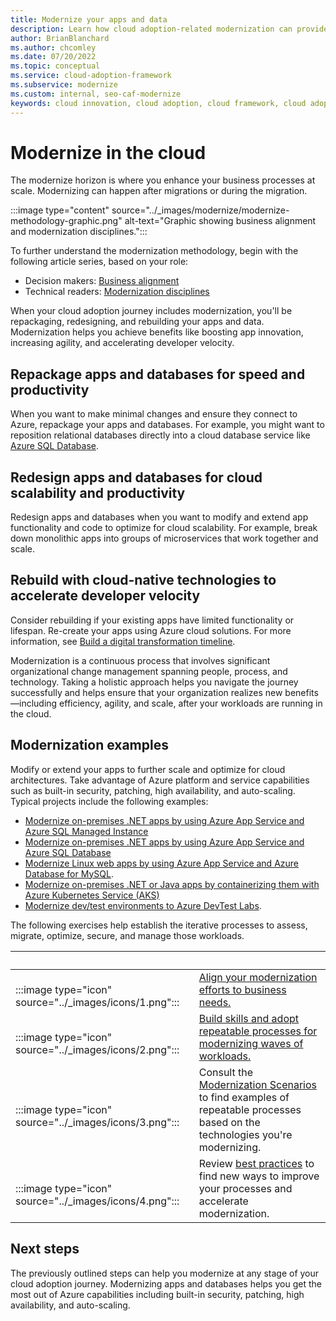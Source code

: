 ```yaml
---
title: Modernize your apps and data
description: Learn how cloud adoption-related modernization can provide business value by unlocking new technical skills and expanded business capabilities.
author: BrianBlanchard
ms.author: chcomley
ms.date: 07/20/2022
ms.topic: conceptual
ms.service: cloud-adoption-framework
ms.subservice: modernize
ms.custom: internal, seo-caf-modernize
keywords: cloud innovation, cloud adoption, cloud framework, cloud adoption framework
---
```


# Modernize in the cloud

The modernize horizon is where you enhance your business processes at scale. Modernizing can happen after migrations or during the migration. 


:::image type="content" source="../_images/modernize/modernize-methodology-graphic.png" alt-text="Graphic showing business alignment and modernization disciplines.":::

To further understand the modernization methodology, begin with the following article series, based on your role:

- Decision makers: [Business alignment](business-alignment/index.md)
- Technical readers: [Modernization disciplines](modernize-disciplines/index.md)


When your cloud adoption journey includes modernization, you'll be repackaging, redesigning, and rebuilding your apps and data. Modernization helps you achieve benefits like boosting app innovation, increasing agility, and accelerating developer velocity.


## Repackage apps and databases for speed and productivity

When you want to make minimal changes and ensure they connect to Azure, repackage your apps and databases. For example, you might want to reposition relational databases directly into a cloud database service like [Azure SQL Database](/azure/azure-sql/database/?view=azuresql&preserve-view=true).

## Redesign apps and databases for cloud scalability and productivity

Redesign apps and databases when you want to modify and extend app functionality and code to optimize for cloud scalability. For example, break down monolithic apps into groups of microservices that work together and scale.

## Rebuild with cloud-native technologies to accelerate developer velocity

Consider rebuilding if your existing apps have limited functionality or lifespan. Re-create your apps using Azure cloud solutions. For more information, see [Build a digital transformation timeline](../strategy/digital-transformation-timeline.md).

Modernization is a continuous process that involves significant organizational change management spanning people, process, and technology. Taking a holistic approach helps you navigate the journey successfully and helps ensure that your organization realizes new benefits—including efficiency, agility, and scale, after your workloads are running in the cloud.

## Modernization examples


Modify or extend your apps to further scale and optimize for cloud architectures. Take advantage of Azure platform and service capabilities such as built-in security, patching, high availability, and auto-scaling. Typical projects include the following examples:

- [Modernize on-premises .NET apps by using Azure App Service and Azure SQL Managed Instance](../migrate/azure-best-practices/contoso-migration-refactor-web-app-sql-managed-instance.md)
- [Modernize on-premises .NET apps by using Azure App Service and Azure SQL Database](../migrate/azure-best-practices/contoso-migration-refactor-web-app-sql.md)
- [Modernize Linux web apps by using Azure App Service and Azure Database for MySQL](../migrate/azure-best-practices/contoso-migration-refactor-linux-app-service-mysql.md).
- [Modernize on-premises .NET or Java apps by containerizing them with Azure Kubernetes Service (AKS)](/azure/migrate/tutorial-app-containerization-aspnet-kubernetes)
- [Modernize dev/test environments to Azure DevTest Labs](../migrate/azure-best-practices/contoso-migration-devtest-to-labs.md).


The following exercises help establish the iterative processes to assess, migrate, optimize, secure, and manage those workloads.

| <span title="Icon">&nbsp;</span> | <span title="Description">&nbsp;</span> |
|--|--|
| <br> :::image type="icon" source="../_images/icons/1.png"::: | [Align your modernization efforts to business needs.](business-alignment/index.md) |
| <br> :::image type="icon" source="../_images/icons/2.png"::: | [Build skills and adopt repeatable processes for modernizing waves of workloads.](modernize-disciplines/index.md) |
| <br> :::image type="icon" source="../_images/icons/3.png"::: | Consult the [Modernization Scenarios](modernize-scenarios/modernization-scenarios.md) to find examples of repeatable processes based on the technologies you're modernizing. |
| <br> :::image type="icon" source="../_images/icons/4.png"::: | Review [best practices](modernize-best-practices/improve-devops-practices.md) to find new ways to improve your processes and accelerate modernization. |

## Next steps

The previously outlined steps can help you modernize at any stage of your cloud adoption journey. Modernizing apps and databases helps you get the most out of Azure capabilities including built-in security, patching, high availability, and auto-scaling.


